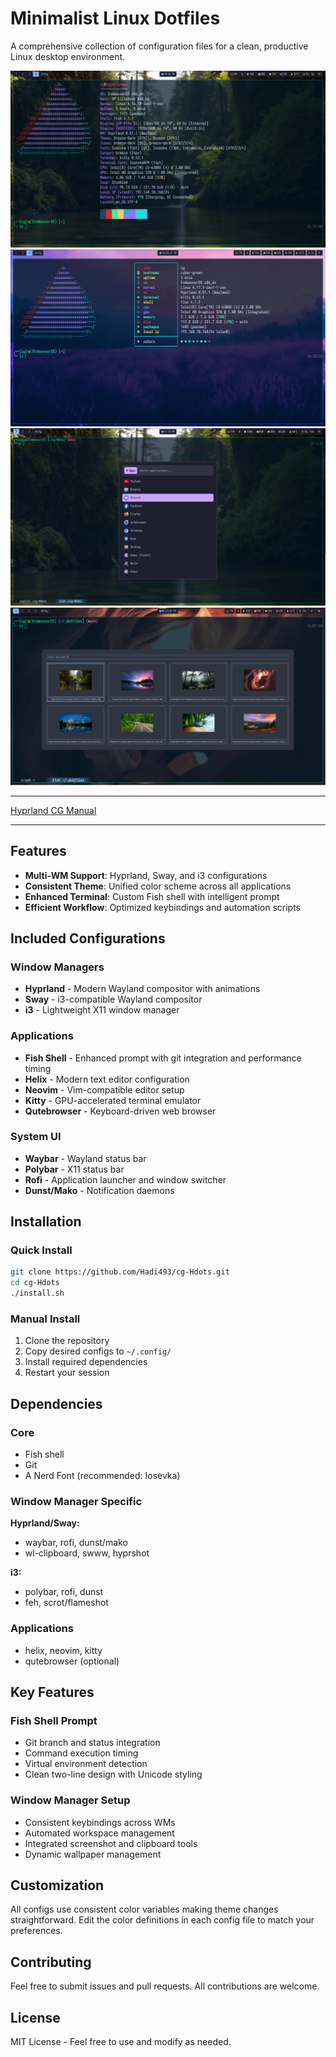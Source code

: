 # Minimalist Linux Dotfiles

A comprehensive collection of configuration files for a clean, productive Linux desktop environment.

![Fish Shell Prompt](./screenshots/terminal_1.png)
![Fish Shell Prompt](./screenshots/terminal_2.png)
![Apps Menu](./screenshots/apps_menu.png)
![Wallpaper Changer](./screenshots/wallpaper_selection.png)

---

[Hyprland CG Manual](./cg-man.md)

---

## Features

- **Multi-WM Support**: Hyprland, Sway, and i3 configurations
- **Consistent Theme**: Unified color scheme across all applications  
- **Enhanced Terminal**: Custom Fish shell with intelligent prompt
- **Efficient Workflow**: Optimized keybindings and automation scripts

## Included Configurations

### Window Managers
- **Hyprland** - Modern Wayland compositor with animations
- **Sway** - i3-compatible Wayland compositor  
- **i3** - Lightweight X11 window manager

### Applications
- **Fish Shell** - Enhanced prompt with git integration and performance timing
- **Helix** - Modern text editor configuration
- **Neovim** - Vim-compatible editor setup
- **Kitty** - GPU-accelerated terminal emulator
- **Qutebrowser** - Keyboard-driven web browser

### System UI
- **Waybar** - Wayland status bar
- **Polybar** - X11 status bar  
- **Rofi** - Application launcher and window switcher
- **Dunst/Mako** - Notification daemons

## Installation

### Quick Install
```bash
git clone https://github.com/Hadi493/cg-Hdots.git
cd cg-Hdots
./install.sh
```

### Manual Install
1. Clone the repository
2. Copy desired configs to `~/.config/`
3. Install required dependencies
4. Restart your session

## Dependencies

### Core
- Fish shell
- Git
- A Nerd Font (recommended: Iosevka)

### Window Manager Specific
**Hyprland/Sway:**
- waybar, rofi, dunst/mako
- wl-clipboard, swww, hyprshot

**i3:**
- polybar, rofi, dunst
- feh, scrot/flameshot

### Applications
- helix, neovim, kitty
- qutebrowser (optional)

## Key Features

### Fish Shell Prompt
- Git branch and status integration
- Command execution timing
- Virtual environment detection  
- Clean two-line design with Unicode styling

### Window Manager Setup
- Consistent keybindings across WMs
- Automated workspace management
- Integrated screenshot and clipboard tools
- Dynamic wallpaper management

## Customization

All configs use consistent color variables making theme changes straightforward. Edit the color definitions in each config file to match your preferences.

## Contributing

Feel free to submit issues and pull requests. All contributions are welcome.

## License

MIT License - Feel free to use and modify as needed.
